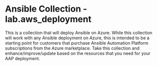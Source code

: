 # Ansible Collection - lab.aws_deployment

This is a collection that will deploy Ansible on Azure.  While this collection will work with any Ansible deployment on Azure, this is intended to be a starting point for customers that purchase Ansible Automation Platform subscriptions from the Azure marketplace.  Take this collection and enhance/improve/update based on the resources that you need for your AAP deployment.
